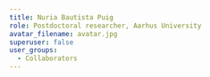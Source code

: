 ```yaml
---
title: Nuria Bautista Puig
role: Postdoctoral researcher, Aarhus University
avatar_filename: avatar.jpg
superuser: false
user_groups:
  - Collaborators
---
```

